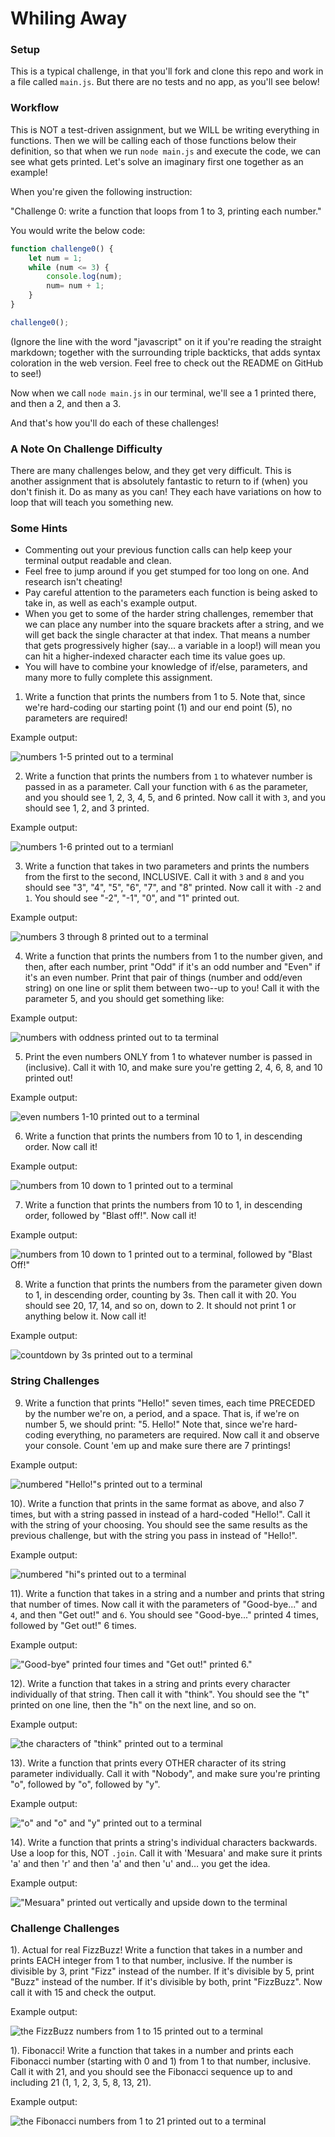 # Whiling Away

### Setup

This is a typical challenge, in that you'll fork and clone this repo and work in a file called `main.js`. But there are no tests and no app, as you'll see below!


### Workflow

This is NOT a test-driven assignment, but we WILL be writing everything in functions. Then we will be calling each of those functions below their definition, so that when we run `node main.js` and execute the code, we can see what gets printed. Let's solve an imaginary first one together as an example!

When you're given the following instruction:

"Challenge 0: write a function that loops from 1 to 3, printing each number."

You would write the below code: 
```javascript
function challenge0() {
    let num = 1;
    while (num <= 3) {
        console.log(num);
        num= num + 1;
    }
}

challenge0();
```
(Ignore the line with the word "javascript" on it if you're reading the straight markdown; together with the  surrounding triple backticks, that adds syntax coloration in the web version. Feel free to check out the README on GitHub to see!)

Now when we call `node main.js` in our terminal, we'll see a 1 printed there, and then a 2, and then a 3.

And that's how you'll do each of these challenges!


### A Note On Challenge Difficulty

There are many challenges below, and they get very difficult. This is another assignment that is absolutely fantastic to return to if (when) you don't finish it. Do as many as you can! They each have variations on how to loop that will teach you something new.


### Some Hints

* Commenting out your previous function calls can help keep your terminal output readable and clean.
* Feel free to jump around if you get stumped for too long on one. And research isn't cheating!
* Pay careful attention to the parameters each function is being asked to take in, as well as each's example output.
* When you get to some of the harder string challenges, remember that we can place any number into the square brackets after a string, and we will get back the single character at that index. That means a number that gets progressively higher (say... a variable in a loop!) will mean you can hit a higher-indexed character each time its value goes up.
* You will have to combine your knowledge of if/else, parameters, and many more to fully complete this assignment.



1) Write a function that prints the numbers from 1 to 5. Note that, since we're hard-coding our starting point (1) and our end point (5), no parameters are required!

Example output:

![numbers 1-5 printed out to a terminal](./assets/challenge-1.png)

2) Write a function that prints the numbers from `1` to whatever number is passed in as a parameter. Call your function with `6` as the parameter, and you should see 1, 2, 3, 4, 5, and 6 printed. Now call it with `3`, and you should see 1, 2, and 3 printed.

Example output:

![numbers 1-6 printed out to a termianl](./assets/challenge-2.png)

3) Write a function that takes in two parameters and prints the numbers from the first to the second, INCLUSIVE. Call it with `3` and `8` and you should see "3", "4", "5", "6", "7", and "8" printed. Now call it with `-2` and `1`. You should see "-2", "-1", "0", and "1" printed out.

Example output:

![numbers 3 through 8 printed out to a terminal](./assets/challenge-3.png)

4) Write a function that prints the numbers from 1 to the number given, and then, after each number, print "Odd" if it's an odd number and "Even" if it's an even number. Print that pair of things (number and odd/even string) on one line or split them between two--up to you! Call it with the parameter 5, and you should get something like:

Example output:

![numbers with oddness printed out to ta terminal](./assets/challenge-4.png)

5) Print the even numbers ONLY from 1 to whatever number is passed in (inclusive). Call it with 10, and make sure you're getting 2, 4, 6, 8, and 10 printed out!

Example output:

![even numbers 1-10 printed out to a terminal](./assets/challenge-5.png)

6) Write a function that prints the numbers from 10 to 1, in descending order. Now call it!

Example output:

![numbers from 10 down to 1 printed out to a terminal](./assets/challenge-6.png)

7) Write a function that prints the numbers from 10 to 1, in descending order, followed by "Blast off!". Now call it!

Example output:

![numbers from 10 down to 1 printed out to a terminal, followed by "Blast Off!"](./assets/challenge-7.png)

8) Write a function that prints the numbers from the parameter given down to 1, in descending order, counting by 3s. Then call it with 20. You should see 20, 17, 14, and so on, down to 2. It should not print 1 or anything below it. Now call it!

Example output:

![countdown by 3s printed out to a terminal](./assets/challenge-8.png)



### String Challenges

9) Write a function that prints "Hello!" seven times, each time PRECEDED by the number we're on, a period, and a space. That is, if we're on number 5, we should print: "5. Hello!" Note that, since we're hard-coding everything, no parameters are required. Now call it and observe your console. Count 'em up and make sure there are 7 printings!

Example output:

![numbered "Hello!"s printed out to a terminal](./assets/challenge-9.png)

10). Write a function that prints in the same format as above, and also 7 times, but with a string passed in instead of a hard-coded "Hello!". Call it with the string of your choosing. You should see the same results as the previous challenge, but with the string you pass in instead of "Hello!".

Example output:

![numbered "hi"s printed out to a terminal](./assets/challenge-9.png)

11). Write a function that takes in a string and a number and prints that string that number of times. Now call it with the parameters of "Good-bye..." and `4`, and then "Get out!" and `6`. You should see "Good-bye..." printed 4 times, followed by "Get out!" 6 times.

Example output:

!["Good-bye" printed four times and "Get out!" printed 6."](./assets/challenge-10.png)

12). Write a function that takes in a string and prints every character individually of that string. Then call it with "think". You should see the "t" printed on one line, then the "h" on the next line, and so on.

Example output:

![the characters of "think" printed out to a terminal](./assets/challenge-.png)

13). Write a function that prints every OTHER character of its string parameter individually. Call it with "Nobody", and make sure you're printing "o", followed by "o", followed by "y".

Example output:

!["o" and "o" and "y" printed out to a terminal](./assets/challenge-.png)

14). Write a function that prints a string's individual characters backwards. Use a loop for this, NOT `.join`. Call it with 'Mesuara' and make sure it prints 'a' and then 'r' and then 'a' and then 'u' and… you get the idea.

Example output:

!["Mesuara" printed out vertically and upside down to the terminal](./assets/challenge-.png)



### Challenge Challenges

1). Actual for real FizzBuzz! Write a function that takes in a number and prints EACH integer from 1 to that number, inclusive. If the number is divisible by 3, print "Fizz" instead of the number. If it's divisible by 5, print "Buzz" instead of the number. If it's divisible by both, print "FizzBuzz". Now call it with 15 and check the output.

Example output:

![the FizzBuzz numbers from 1 to 15 printed out to a terminal](./assets/challenge-15.png)

1). Fibonacci! Write a function that takes in a number and prints each Fibonacci number (starting with 0 and 1) from 1 to that number, inclusive. Call it with 21, and you should see the Fibonacci sequence up to and including 21 (1, 1, 2, 3, 5, 8, 13, 21).

Example output:

![the Fibonacci numbers from 1 to 21 printed out to a terminal](./assets/challenge-16.png)
